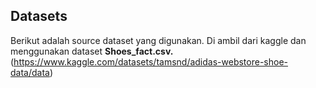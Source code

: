## Datasets
Berikut adalah source dataset yang digunakan. Di ambil dari kaggle dan menggunakan dataset **Shoes_fact.csv.**
(https://www.kaggle.com/datasets/tamsnd/adidas-webstore-shoe-data/data)

